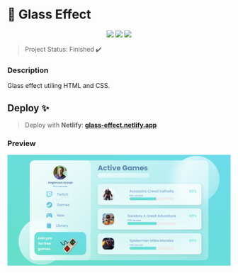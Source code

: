 # 🔎 Glass Effect

<p align="center">
  <img src="https://img.shields.io/static/v1?label=html&message=HTML5&color=E34F26&style=for-the-badge&logo=html5">
  <img src="https://img.shields.io/static/v1?label=CSS3&message=CSS3&color=1572B6&style=for-the-badge&logo=css3"/>
   <img src="http://img.shields.io/static/v1?label=STATUS&message=FINISHED&color=GREEN&style=for-the-badge"/>
</p>

> Project Status: Finished :heavy_check_mark:
### Description
<p>Glass effect utiling HTML and CSS.</p>

## Deploy ✨
>Deploy with **Netlify**: **[glass-effect.netlify.app](https://glass-effect.netlify.app/)**

### Preview

<p align="justify">
  <img src="docs\efeito-glass.png">
</p>